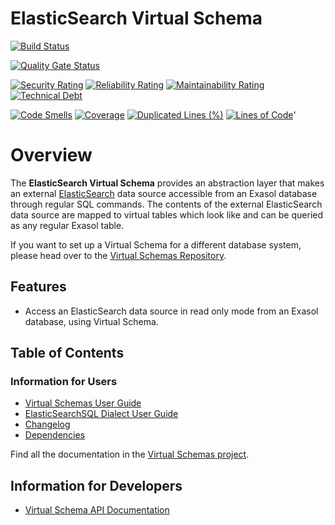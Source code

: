 # ElasticSearch Virtual Schema

[![Build Status](https://github.com/exasol/elasticsearch-virtual-schema/actions/workflows/ci-build.yml/badge.svg)](https://github.com/exasol/elasticsearch-virtual-schema/actions/workflows/ci-build.yml)

[![Quality Gate Status](https://sonarcloud.io/api/project_badges/measure?project=com.exasol%3Aelasticsearch-virtual-schema&metric=alert_status)](https://sonarcloud.io/dashboard?id=com.exasol%3Aelasticsearch-virtual-schema)

[![Security Rating](https://sonarcloud.io/api/project_badges/measure?project=com.exasol%3Aelasticsearch-virtual-schema&metric=security_rating)](https://sonarcloud.io/dashboard?id=com.exasol%3Aelasticsearch-virtual-schema)
[![Reliability Rating](https://sonarcloud.io/api/project_badges/measure?project=com.exasol%3Aelasticsearch-virtual-schema&metric=reliability_rating)](https://sonarcloud.io/dashboard?id=com.exasol%3Aelasticsearch-virtual-schema)
[![Maintainability Rating](https://sonarcloud.io/api/project_badges/measure?project=com.exasol%3Aelasticsearch-virtual-schema&metric=sqale_rating)](https://sonarcloud.io/dashboard?id=com.exasol%3Aelasticsearch-virtual-schema)
[![Technical Debt](https://sonarcloud.io/api/project_badges/measure?project=com.exasol%3Aelasticsearch-virtual-schema&metric=sqale_index)](https://sonarcloud.io/dashboard?id=com.exasol%3Aelasticsearch-virtual-schema)

[![Code Smells](https://sonarcloud.io/api/project_badges/measure?project=com.exasol%3Aelasticsearch-virtual-schema&metric=code_smells)](https://sonarcloud.io/dashboard?id=com.exasol%3Aelasticsearch-virtual-schema)
[![Coverage](https://sonarcloud.io/api/project_badges/measure?project=com.exasol%3Aelasticsearch-virtual-schema&metric=coverage)](https://sonarcloud.io/dashboard?id=com.exasol%3Aelasticsearch-virtual-schema)
[![Duplicated Lines (%)](https://sonarcloud.io/api/project_badges/measure?project=com.exasol%3Aelasticsearch-virtual-schema&metric=duplicated_lines_density)](https://sonarcloud.io/dashboard?id=com.exasol%3Aelasticsearch-virtual-schema)
[![Lines of Code](https://sonarcloud.io/api/project_badges/measure?project=com.exasol%3Aelasticsearch-virtual-schema&metric=ncloc)](https://sonarcloud.io/dashboard?id=com.exasol%3Aelasticsearch-virtual-schema)'

# Overview

The **ElasticSearch Virtual Schema** provides an abstraction layer that makes an external [ElasticSearch](https://www.elastic.co/) data source accessible from an Exasol database through regular SQL commands. The contents of the external ElasticSearch data source are mapped to virtual tables which look like and can be queried as any regular Exasol table.

If you want to set up a Virtual Schema for a different database system, please head over to the [Virtual Schemas Repository][virtual-schemas].

## Features

* Access an ElasticSearch data source in read only mode from an Exasol database, using Virtual Schema.

## Table of Contents

### Information for Users

* [Virtual Schemas User Guide][user-guide]
* [ElasticSearchSQL Dialect User Guide](doc/user_guide/elasticsearch_sql_user_guide.md)
* [Changelog](doc/changes/changelog.md)
* [Dependencies](dependencies.md)

Find all the documentation in the [Virtual Schemas project][vs-doc].

## Information for Developers

* [Virtual Schema API Documentation][vs-api]

<!-- @formatter:off -->
[virtual-schema-common-jdbc]: https://github.com/exasol/virtual-schema-common-jdbc
[user-guide]: https://docs.exasol.com/database_concepts/virtual_schemas.htm
[virtual-schemas]: https://github.com/exasol/virtual-schemas
[vs-api]: https://github.com/exasol/virtual-schema-common-java/blob/master/doc/development/api/virtual_schema_api.md
[vs-doc]: https://github.com/exasol/virtual-schemas/tree/master/doc
